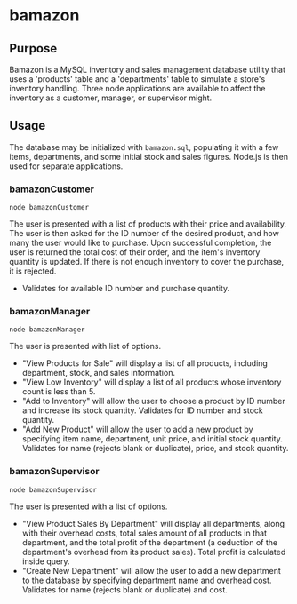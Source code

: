 # bamazon

## Purpose
Bamazon is a MySQL inventory and sales management database utility that uses a 'products' table and a 'departments' table to simulate a store's inventory handling. Three node applications are available to affect the inventory as a customer, manager, or supervisor might.

## Usage
The database may be initialized with `bamazon.sql`, populating it with a few items, departments, and some initial stock and sales figures. Node.js is then used for separate applications.

### bamazonCustomer
`node bamazonCustomer`

The user is presented with a list of products with their price and availability. The user is then asked for the ID number of the desired product, and how many the user would like to purchase. Upon successful completion, the user is returned the total cost of their order, and the item's inventory quantity is updated. If there is not enough inventory to cover the purchase, it is rejected.
- Validates for available ID number and purchase quantity.

### bamazonManager
`node bamazonManager`

The user is presented with list of options.
- "View Products for Sale" will display a list of all products, including department, stock, and sales information.
- "View Low Inventory" will display a list of all products whose inventory count is less than 5.
- "Add to Inventory" will allow the user to choose a product by ID number and increase its stock quantity. Validates for ID number and stock quantity.
- "Add New Product" will allow the user to add a new product by specifying item name, department, unit price, and initial stock quantity. Validates for name (rejects blank or duplicate), price, and stock quantity.

### bamazonSupervisor
`node bamazonSupervisor`

The user is presented with a list of options.
- "View Product Sales By Department" will display all departments, along with their overhead costs, total sales amount of all products in that department, and the total profit of the department (a deduction of the department's overhead from its product sales). Total profit is calculated inside query.
- "Create New Department" will allow the user to add a new department to the database by specifying department name and overhead cost. Validates for name (rejects blank or duplicate) and cost.
